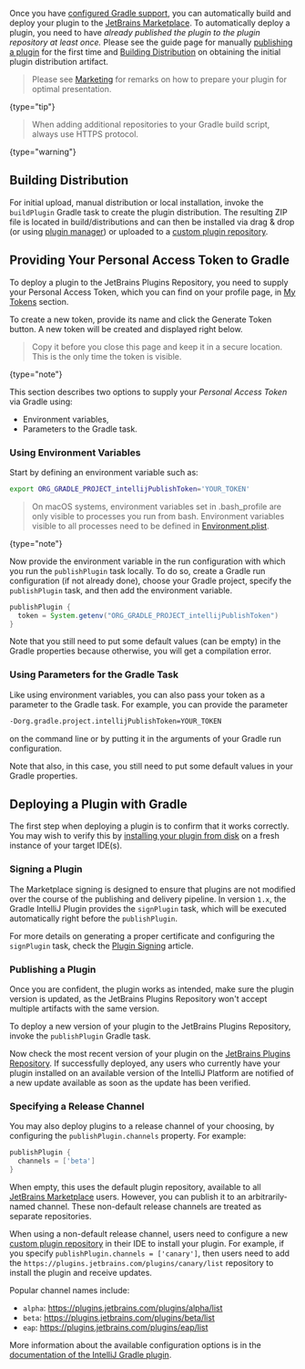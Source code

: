 [//]: # (title: Publishing Plugins with Gradle)

<!-- Copyright 2000-2022 JetBrains s.r.o. and other contributors. Use of this source code is governed by the Apache 2.0 license that can be found in the LICENSE file. -->

Once you have [configured Gradle support](gradle_guide.md), you can automatically build and deploy your plugin to the [JetBrains Marketplace](https://plugins.jetbrains.com).
To automatically deploy a plugin, you need to have _already published the plugin to the plugin repository at least once._
Please see the guide page for manually [publishing a plugin](publishing_plugin.md) for the first time and [Building Distribution](#building-distribution) on obtaining the initial plugin distribution artifact.

 >  Please see [Marketing](marketing.md) for remarks on how to prepare your plugin for optimal presentation.
 >
 {type="tip"}

 >  When adding additional repositories to your Gradle build script, always use HTTPS protocol.
 >
 {type="warning"}

## Building Distribution
For initial upload, manual distribution or local installation, invoke the `buildPlugin` Gradle task to create the plugin distribution.
The resulting ZIP file is located in <path>build/distributions</path> and can then be installed via drag & drop (or using [plugin manager](https://www.jetbrains.com/help/idea/managing-plugins.html#installing-plugins-from-disk))
or uploaded to a [custom plugin repository](update_plugins_format.md).

## Providing Your Personal Access Token to Gradle
To deploy a plugin to the JetBrains Plugins Repository, you need to supply your Personal Access Token, which you can find on your profile page, in [My Tokens](https://plugins.jetbrains.com/author/me/tokens) section.

To create a new token, provide its name and click the <control>Generate Token</control> button. A new token will be created and displayed right below.

>  Copy it before you close this page and keep it in a secure location. This is the only time the token is visible.
>
{type="note"}

This section describes two options to supply your _Personal Access Token_ via Gradle using:
* Environment variables,
* Parameters to the Gradle task.

### Using Environment Variables
Start by defining an environment variable such as:

```bash
export ORG_GRADLE_PROJECT_intellijPublishToken='YOUR_TOKEN'
```

 >  On macOS systems, environment variables set in <path>.bash_profile</path> are only visible to processes you run from bash.
Environment variables visible to all processes need to be defined in [Environment.plist](https://developer.apple.com/library/archive/qa/qa1067/_index.html).
 >
 {type="note"}

Now provide the environment variable in the run configuration with which you run the `publishPlugin` task locally.
To do so, create a Gradle run configuration (if not already done), choose your Gradle project, specify the `publishPlugin` task, and then add the environment variable.

```groovy
publishPlugin {
  token = System.getenv("ORG_GRADLE_PROJECT_intellijPublishToken")
}
```

Note that you still need to put some default values (can be empty) in the Gradle properties because otherwise, you will get a compilation error.

### Using Parameters for the Gradle Task
Like using environment variables, you can also pass your token as a parameter to the Gradle task.
For example, you can provide the parameter

```bash
-Dorg.gradle.project.intellijPublishToken=YOUR_TOKEN
```
on the command line or by putting it in the arguments of your Gradle run configuration.

Note that also, in this case, you still need to put some default values in your Gradle properties.

## Deploying a Plugin with Gradle
The first step when deploying a plugin is to confirm that it works correctly.
You may wish to verify this by [installing your plugin from disk](https://www.jetbrains.com/help/idea/managing-plugins.html) on a fresh instance of your target IDE(s).

### Signing a Plugin

The Marketplace signing is designed to ensure that plugins are not modified over the course of the publishing and delivery pipeline.
In version `1.x`, the Gradle IntelliJ Plugin provides the `signPlugin` task, which will be executed automatically right before the `publishPlugin`.

For more details on generating a proper certificate and configuring the `signPlugin` task, check the [Plugin Signing](plugin_signing.md) article.

### Publishing a Plugin
Once you are confident, the plugin works as intended, make sure the plugin version is updated, as the JetBrains Plugins Repository won't accept multiple artifacts with the same version.

To deploy a new version of your plugin to the JetBrains Plugins Repository, invoke the `publishPlugin` Gradle task.

Now check the most recent version of your plugin on the [JetBrains Plugins Repository](https://plugins.jetbrains.com/).
If successfully deployed, any users who currently have your plugin installed on an available version of the IntelliJ Platform are notified of a new update available as soon as the update has been verified.

### Specifying a Release Channel
You may also deploy plugins to a release channel of your choosing, by configuring the `publishPlugin.channels` property.
For example:

```groovy
publishPlugin {
  channels = ['beta']
}
```

When empty, this uses the default plugin repository, available to all [JetBrains Marketplace](https://plugins.jetbrains.com/) users.
However, you can publish it to an arbitrarily-named channel.
These non-default release channels are treated as separate repositories.

When using a non-default release channel, users need to configure a new [custom plugin repository](https://www.jetbrains.com/help/idea/managing-plugins.html#repos) in their IDE to install your plugin.
For example, if you specify `publishPlugin.channels = ['canary']`, then users need to add the `https://plugins.jetbrains.com/plugins/canary/list` repository to install the plugin and receive updates.

Popular channel names include:
* `alpha`: https://plugins.jetbrains.com/plugins/alpha/list
* `beta`: https://plugins.jetbrains.com/plugins/beta/list
* `eap`: https://plugins.jetbrains.com/plugins/eap/list

More information about the available configuration options is in the [documentation of the IntelliJ Gradle plugin](https://github.com/JetBrains/gradle-intellij-plugin#publishing-dsl).
